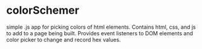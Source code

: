 # colorSchemer
simple .js app for picking colors of html elements.
Contains html, css, and js to add to a page being built. Provides event listeners
to DOM elements and color picker to change and record hex values.

